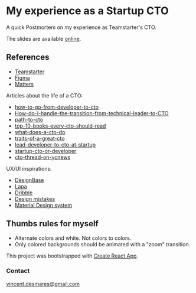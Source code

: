 # My experience as a Startup CTO

A quick Postmortem on my experience as Teamstarter's CTO.

The slides are available [online](https://vincentdesmares.github.io/from-dev-to-startup-cto/).

## References

- [Teamstarter](https://teamstarter.co)
- [Figma](https://www.figma.com)
- [Matters](https://matters.tech)

Articles about the life of a CTO:

- [how-to-go-from-developer-to-cto](https://medium.com/from-the-edge/how-to-go-from-developer-to-cto-ce72d261c5fc)
- [How-do-I-handle-the-transition-from-technical-leader-to-CTO](https://www.quora.com/How-do-I-handle-the-transition-from-technical-leader-to-CTO)
- [path-to-cto](https://www.agil8.com/path-to-cto/#)
- [top-10-books-every-cto-should-read](https://dev.to/rogerjin12/top-10-books-every-cto-should-read)
- [what-does-a-cto-do](https://dev.to/rogerjin12/chief-technology-officer-job-description-what-does-a-cto-do)
- [traits-of-a-great-cto](https://dev.to/rogerjin12/7-traits-of-a-great-cto)
- [lead-developer-to-cto-at-startup](https://www.socalcto.com/2012/07/lead-developer-to-cto-at-startup.html)
- [startup-cto-or-developer](https://www.socalcto.com/2010/01/startup-cto-or-developer.html)
- [cto-thread-on-ycnews](https://news.ycombinator.com/item?id=11893237)

UX/UI inspirations:

- [DesignBase](https://www.felixjoy.co/designbase)
- [Lapa](https://www.lapa.ninja/learn/)
- [Dribble](https://dribbble.com/)
- [Design mistakes](http://blog-en.tilda.cc/articles-website-design-mistakes)
- [Material Design system](https://material.io/design/)

## Thumbs rules for myself

- Alternate colors and white. Not colors to colors.
- Only colored backgrounds should be animated with a "zoom" transition.

This project was bootstrapped with [Create React App](https://github.com/facebookincubator/create-react-app).

### Contact

vincent.desmares@gmail.com
